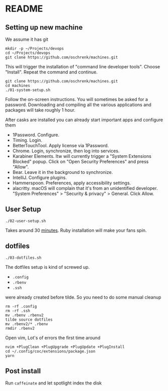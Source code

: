 # README #

## Setting up new machine

We assume it has git

```
mkdir -p ~/Projects/devops
cd ~/Projects/devops
git clone https://github.com/oschrenk/machines.git
```

This will trigger the installation of "command line developer tools". Choose "Install".
Repeat the command and continue.

```
git clone https://github.com/oschrenk/machines.git
cd machines
./01-system-setup.sh
```

Follow the on-screen instructions. You will sometimes be asked for a password.
Downloading and compiling all the various applications and packages will take roughly 1 hour.

After casks are installed you can already start important apps and configure them

* 1Password. Configure.
* Timing. Login.
* BetterTouchTool. Apply license via 1Password.
* Chrome. Login, synchronize, then log into services.
* Karabiner Elements. Itw will currently trigger a "System Extensions Blocked" popup. Click on "Open Security Preferences" and press "Allow".
* Bear. Leave it in the background to synchronize.
* IntelliJ. Configure plugins.
* Hammerspoon. Preferences, apply accessibility settings.
* alacritty. macOS will complain that it's from an unidentified developer. "System Preferences" > "Security & privacy" > General. Click Allow.

## User Setup

```
./02-user-setup.sh
```

Takes around 30 [minutes](minutes).
Ruby installation will make your fans spin.


## dotfiles

```
./03-dotfiles.sh
```

The dotfiles setup is kind of screwed up.

- `.config`
- `.rbenv`
- `.ssh`

were already created before tilde. So you need to do some manual cleanup

```
rm -rf .config
rm -rf .ssh
mv .rbenv .rbenv2
tilde source dotfiles
mv .rbenv2/* .rbenv
rmdir .rbenv2
```

Open vim, Lot's of errors the first time around

```
nvim +PlugClean +PlugUpgrade +PlugUpdate +PlugInstall
cd ~/.config/coc/extensions/package.json
yarn
```

## Post install

Run `caffeinate` and let spotlight index the disk

